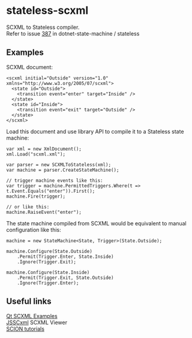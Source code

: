 # stateless-scxml
SCXML to Stateless compiler.  
Refer to issue [387](https://github.com/dotnet-state-machine/stateless/issues/387) in dotnet-state-machine / stateless

## Examples
SCXML document:

```
<scxml initial="Outside" version="1.0" xmlns="http://www.w3.org/2005/07/scxml">
  <state id="Outside">
    <transition event="enter" target="Inside" />
  </state>
  <state id="Inside">
    <transition event="exit" target="Outside" />
  </state>
</scxml>
```

Load this document and use library API to compile it to a Stateless state machine:

```
var xml = new XmlDocument();
xml.Load("scxml.xml");

var parser = new SCXMLToStateless(xml);
var machine = parser.CreateStateMachine();

// trigger machine events like this:
var trigger = machine.PermittedTriggers.Where(t => t.Event.Equals("enter")).First();
machine.Fire(trigger);

// or like this:
machine.RaiseEvent("enter");
```

The state machine compiled from SCXML would be equivalent to manual configuration like this:

```
machine = new StateMachine<State, Trigger>(State.Outside);

machine.Configure(State.Outside)
	.Permit(Trigger.Enter, State.Inside)
	.Ignore(Trigger.Exit);

machine.Configure(State.Inside)
	.Permit(Trigger.Exit, State.Outside)
	.Ignore(Trigger.Enter);
```


## Useful links
[Qt SCXML Examples](https://doc.qt.io/qt-5/examples-qtscxml.html)  
[JSSCxml](https://jsscxml.org) SCXML Viewer  
[SCION tutorials](https://scion.scxml.io/tutorials/fundamentals)  
